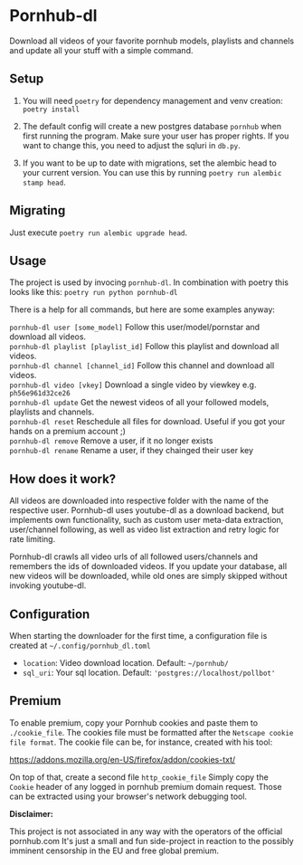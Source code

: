 # Pornhub-dl

Download all videos of your favorite pornhub models, playlists and channels and update all your stuff with a simple command.

## Setup
1. You will need `poetry` for dependency management and venv creation: `poetry install`
2. The default config will create a new postgres database `pornhub` when first running the program.
Make sure your user has proper rights.
If you want to change this, you need to adjust the sqluri in `db.py`.

3. If you want to be up to date with migrations, set the alembic head to your current version.
You can use this by running `poetry run alembic stamp head`.


## Migrating

Just execute `poetry run alembic upgrade head`.

## Usage
The project is used by invocing `pornhub-dl`. In combination with poetry this looks like this: `poetry run python pornhub-dl`  

There is a help for all commands, but here are some examples anyway:

`pornhub-dl user [some_model]` Follow this user/model/pornstar and download all videos.  
`pornhub-dl playlist [playlist_id]` Follow this playlist and download all videos.  
`pornhub-dl channel [channel_id]` Follow this channel and download all videos.  
`pornhub-dl video [vkey]` Download a single video by viewkey e.g. `ph56e961d32ce26`  
`pornhub-dl update` Get the newest videos of all your followed models, playlists and channels.  
`pornhub-dl reset` Reschedule all files for download. Useful if you got your hands on a premium account ;)   
`pornhub-dl remove` Remove a user, if it no longer exists  
`pornhub-dl rename` Rename a user, if they chainged their user key  


## How does it work?

All videos are downloaded into respective folder with the name of the respective user.
Pornhub-dl uses youtube-dl as a download backend, but implements own functionality, such as custom user meta-data extraction, user/channel following, as well as video list extraction and retry logic for rate limiting.

Pornhub-dl crawls all video urls of all followed users/channels and remembers the ids of downloaded videos.
If you update your database, all new videos will be downloaded, while old ones are simply skipped without invoking youtube-dl.

## Configuration
When starting the downloader for the first time, a configuration file is created at `~/.config/pornhub_dl.toml`


- `location`: Video download location. Default: `~/pornhub/`
- `sql_uri`: Your sql location. Default: `'postgres://localhost/pollbot'`


## Premium

To enable premium, copy your Pornhub cookies and paste them to `./cookie_file`.
The cookies file must be formatted after the `Netscape cookie file format`.
The cookie file can be, for instance, created with his tool:

https://addons.mozilla.org/en-US/firefox/addon/cookies-txt/

On top of that, create a second file `http_cookie_file`
Simply copy the `Cookie` header of any logged in pornhub premium domain request.
Those can be extracted using your browser's network debugging tool.


**Disclaimer:**

This project is not associated in any way with the operators of the official pornhub.com
It's just a small and fun side-project in reaction to the possibly imminent censorship in the EU and free global premium.
